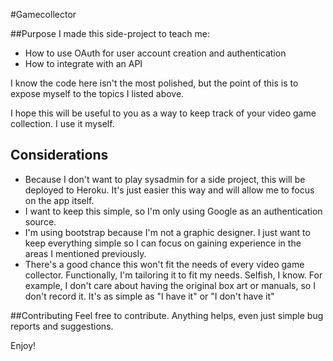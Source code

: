 #Gamecollector

##Purpose
I made this side-project to teach me:
* How to use OAuth for user account creation and authentication
* How to integrate with an API

I know the code here isn't the most polished, but the point of this is to expose myself to the topics I listed above.

I hope this will be useful to you as a way to keep track of your video game collection. I use it myself.

## Considerations
* Because I don't want to play sysadmin for a side project, this will be deployed to Heroku. It's just easier this way and will allow me to focus on the app itself.
* I want to keep this simple, so I'm only using Google as an authentication source.
* I'm using bootstrap because I'm not a graphic designer. I just want to keep everything simple so I can focus on gaining experience in the areas I mentioned previously.
* There's a good chance this won't fit the needs of every video game collector. Functionally, I'm tailoring it to fit my needs. Selfish, I know. For example, I don't care about having the original box art or manuals, so I don't record it. It's as simple as "I have it" or "I don't have it"

##Contributing
Feel free to contribute. Anything helps, even just simple bug reports and suggestions.

Enjoy!
